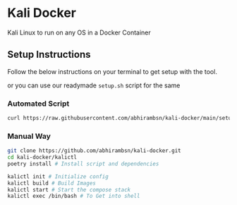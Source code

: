 # Kali Docker

Kali Linux to run on any OS in a Docker Container

## Setup Instructions

Follow the below instructions on your terminal to get setup with the tool.

or you can use our readymade `setup.sh` script for the same

### Automated Script
```bash
curl https://raw.githubusercontent.com/abhirambsn/kali-docker/main/setup.sh | bash
```

### Manual Way
```bash
git clone https://github.com/abhirambsn/kali-docker.git
cd kali-docker/kalictl
poetry install # Install script and dependencies

kalictl init # Initialize config
kalictl build # Build Images
kalictl start # Start the compose stack
kalictl exec /bin/bash # To Get into shell
```